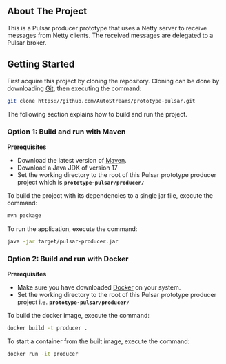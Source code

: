 ## About The Project
This is a Pulsar producer prototype that uses a Netty server to receive messages from Netty clients. The received messages are delegated to a Pulsar broker.
## Getting Started
First acquire this project by cloning the repository. Cloning can be done by downloading [Git](https://git-scm.com/), then executing the command:
```bash
git clone https://github.com/AutoStreams/prototype-pulsar.git
```
The following section explains how to build and run the project.
### Option 1: Build and run with Maven
**Prerequisites**
* Download the latest version of [Maven](https://maven.apache.org/).
* Download a Java JDK of version 17
* Set the working directory to the root of this Pulsar prototype producer project which is **`prototype-pulsar/producer/`**

To build the project with its dependencies to a single jar file, execute the command:
```bash
mvn package
```
To run the application, execute the command:
```bash
java -jar target/pulsar-producer.jar 
```
### Option 2: Build and run with Docker
**Prerequisites**
* Make sure you have downloaded [Docker](https://www.docker.com/) on your system.
* Set the working directory to the root of this Pulsar prototype producer project i.e. **`prototype-pulsar/producer/`**
 
To build the docker image, execute the command:
```bash
docker build -t producer .
```

To start a container from the built image, execute the command:
```bash
docker run -it producer
```